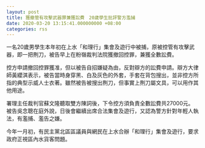 ```yaml
---
layout: post
title: 獲撤管有攻擊武器罪兼獲訟費　20歲學生批評警方濫捕
date: 2020-03-20 13:15:41.000000000 +08:00
categories: rss
---
```


一名20歲男學生本年初在上水「和理行」集會及遊行中被捕，原被控管有攻擊武器，即一把𠝹刀，被告早上在粉嶺裁判法院獲撤回控罪，兼獲全數訟費。

控方申請撤回控罪獲准，但以被告自招嫌疑為由，反對辯方的訟費申請。辯方大律師黃纓淇表示，被告當時身穿黑、白及灰色的外套，手套在背包搜出，並非控方所指的典型示威人士衣著。雖然被告被搜出𠝹刀，但事實上𠝹刀屬文具，可以用作其他用途。

署理主任裁判官蘇文隆聽取雙方陳詞後，下令控方須負責全數訟費共27000元。被告吳念聰在庭外說，日後會繼續出席合法集會及遊行，又認為警方針對年輕人執法，有濫捕、濫告之嫌。

今年一月初，有民主黨北區區議員與網民在上水合辦「和理行」集會及遊行，要求政府正視區內水貨客問題。
